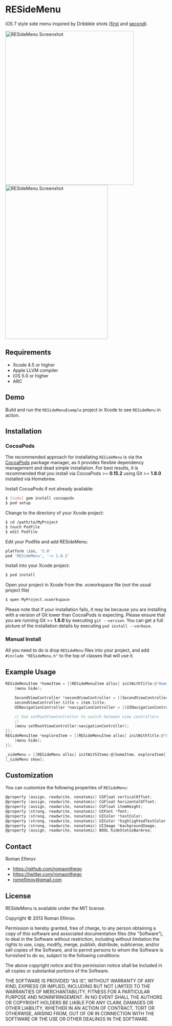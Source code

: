 # RESideMenu

iOS 7 style side menu inspired by Dribbble shots ([first](http://dribbble.com/shots/1116265-Instasave-iPhone-App) and [second](http://dribbble.com/shots/1114754-Social-Feed-iOS7)).

<img src="https://github.com/romaonthego/RESideMenu/raw/master/Screenshot.png" alt="RESideMenu Screenshot" width="400" height="480" />
<img src="https://github.com/romaonthego/RESideMenu/raw/master/Demo.gif" alt="RESideMenu Screenshot" width="320" height="480" />

## Requirements
* Xcode 4.5 or higher
* Apple LLVM compiler
* iOS 5.0 or higher
* ARC

## Demo

Build and run the `RESideMenuExample` project in Xcode to see `RESideMenu` in action.

## Installation

### CocoaPods

The recommended approach for installating `RESideMenu` is via the [CocoaPods](http://cocoapods.org/) package manager, as it provides flexible dependency management and dead simple installation.
For best results, it is recommended that you install via CocoaPods >= **0.15.2** using Git >= **1.8.0** installed via Homebrew.

Install CocoaPods if not already available:

``` bash
$ [sudo] gem install cocoapods
$ pod setup
```

Change to the directory of your Xcode project:

``` bash
$ cd /path/to/MyProject
$ touch Podfile
$ edit Podfile
```

Edit your Podfile and add RESideMenu:

``` bash
platform :ios, '5.0'
pod 'RESideMenu', '~> 1.0.2'
```

Install into your Xcode project:

``` bash
$ pod install
```

Open your project in Xcode from the .xcworkspace file (not the usual project file)

``` bash
$ open MyProject.xcworkspace
```

Please note that if your installation fails, it may be because you are installing with a version of Git lower than CocoaPods is expecting. Please ensure that you are running Git >= **1.8.0** by executing `git --version`. You can get a full picture of the installation details by executing `pod install --verbose`.

### Manual Install

All you need to do is drop `RESideMenu` files into your project, and add `#include "RESideMenu.h"` to the top of classes that will use it.

## Example Usage

``` objective-c
RESideMenuItem *homeItem = [[RESideMenuItem alloc] initWithTitle:@"Home" action:^(RESideMenu *menu, RESideMenuItem *item) {
    [menu hide];

    SecondViewController *secondViewController = [[SecondViewController alloc] init];
    secondViewController.title = item.title;
    UINavigationController *navigationController = [[UINavigationController alloc] initWithRootViewController:secondViewController];

    // Use setRootViewController to switch between view controllers
    //
    [menu setRootViewController:navigationController];
}];
RESideMenuItem *exploreItem = [[RESideMenuItem alloc] initWithTitle:@"Explore" action:^(RESideMenu *menu, RESideMenuItem *item) {
    [menu hide];
}];

_sideMenu = [[RESideMenu alloc] initWithItems:@[homeItem, exploreItem]];
[_sideMenu show];
```

## Customization

You can customize the following properties of `RESideMenu`:

``` objective-c
@property (assign, readwrite, nonatomic) CGFloat verticalOffset;
@property (assign, readwrite, nonatomic) CGFloat horizontalOffset;
@property (assign, readwrite, nonatomic) CGFloat itemHeight;
@property (strong, readwrite, nonatomic) UIFont *font;
@property (strong, readwrite, nonatomic) UIColor *textColor;
@property (strong, readwrite, nonatomic) UIColor *highlightedTextColor;
@property (strong, readwrite, nonatomic) UIImage *backgroundImage;
@property (assign, readwrite, nonatomic) BOOL hideStatusBarArea;
```

## Contact

Roman Efimov

- https://github.com/romaonthego
- https://twitter.com/romaonthego
- romefimov@gmail.com

## License

RESideMenu is available under the MIT license.

Copyright © 2013 Roman Efimov.

Permission is hereby granted, free of charge, to any person obtaining a copy of this software and associated documentation files (the "Software"), to deal in the Software without restriction, including without limitation the rights to use, copy, modify, merge, publish, distribute, sublicense, and/or sell copies of the Software, and to permit persons to whom the Software is furnished to do so, subject to the following conditions:

The above copyright notice and this permission notice shall be included in all copies or substantial portions of the Software.

THE SOFTWARE IS PROVIDED "AS IS", WITHOUT WARRANTY OF ANY KIND, EXPRESS OR IMPLIED, INCLUDING BUT NOT LIMITED TO THE WARRANTIES OF MERCHANTABILITY, FITNESS FOR A PARTICULAR PURPOSE AND NONINFRINGEMENT. IN NO EVENT SHALL THE AUTHORS OR COPYRIGHT HOLDERS BE LIABLE FOR ANY CLAIM, DAMAGES OR OTHER LIABILITY, WHETHER IN AN ACTION OF CONTRACT, TORT OR OTHERWISE, ARISING FROM, OUT OF OR IN CONNECTION WITH THE SOFTWARE OR THE USE OR OTHER DEALINGS IN THE SOFTWARE.
